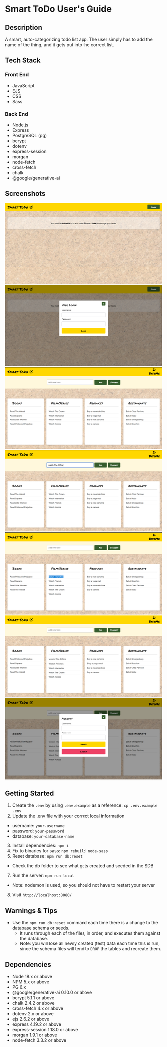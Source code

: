 Smart ToDo User's Guide
=========
## Description
A smart, auto-categorizing todo list app. The user simply has to add the name of the thing, and it gets put into the correct list. 
## Tech Stack

### **Front End**
- JavaScript
- EJS
- CSS
- Sass

### **Back End**
- Node.js
- Express
- PostgreSQL (pg)
- bcrypt
- dotenv
- express-session
- morgan
- node-fetch
- cross-fetch
- chalk
- @google/generative-ai

## Screenshots
!["User not logged in"](https://github.com/JordanBandur/smart-todo/blob/master/docs/user-not-logged-in.png)
!["User login"](https://github.com/JordanBandur/smart-todo/blob/master/docs/user-login.png)
!["User logged in"](https://github.com/JordanBandur/smart-todo/blob/master/docs/user-logged-in.png)
!["User adding todo"](https://github.com/JordanBandur/smart-todo/blob/master/docs/adding-todo.png)
!["Added todo"](https://github.com/JordanBandur/smart-todo/blob/master/docs/added-todo.png)
!["User completes todo"](https://github.com/JordanBandur/smart-todo/blob/master/docs/user-complete-todos.png)
!["User account modal"](https://github.com/JordanBandur/smart-todo/blob/master/docs/user-account.png)

## Getting Started

1. Create the `.env` by using `.env.example` as a reference: `cp .env.example .env`
2. Update the .env file with your correct local information 
  - username: `your-username` 
  - password: `your-password` 
  - database: `your-database-name`
3. Install dependencies: `npm i`
4. Fix to binaries for sass: `npm rebuild node-sass`
5. Reset database: `npm run db:reset`
  - Check the db folder to see what gets created and seeded in the SDB
7. Run the server: `npm run local`
  - Note: nodemon is used, so you should not have to restart your server
8. Visit `http://localhost:8080/`

## Warnings & Tips

- Use the `npm run db:reset` command each time there is a change to the database schema or seeds. 
  - It runs through each of the files, in order, and executes them against the database. 
  - Note: you will lose all newly created (test) data each time this is run, since the schema files will tend to `DROP` the tables and recreate them.

## Dependencies

- Node 18.x or above
- NPM 5.x or above
- PG 6.x
- @google/generative-ai 0.10.0 or above
- bcrypt 5.1.1 or above
- chalk 2.4.2 or above
- cross-fetch 4.x or above
- dotenv 2.x or above
- ejs 2.6.2 or above
- express 4.19.2 or above
- express-session 1.18.0 or above
- morgan 1.9.1 or above
- node-fetch 3.3.2 or above

